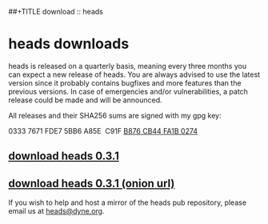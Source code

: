 ##+TITLE download :: heads

heads downloads
===============

heads is released on a quarterly basis, meaning every three months you
can expect a new release of heads. You are always advised to use the
latest version since it probably contains bugfixes and more features
than the previous versions. In case of emergencies and/or
vulnerabilities, a patch release could be made and will be announced.

All releases and their SHA256 sums are signed with my gpg key:

0333 7671 FDE7 5BB6 A85E&nbsp;&nbsp;C91F [B876 CB44 FA1B 0274](/fa1b0274.asc)

## [download heads 0.3.1](https://files.dyne.org/heads/)
## [download heads 0.3.1 (onion url)](http://xl4zpstodf2ryafa.onion/heads/)

If you wish to help and host a mirror of the heads pub repository,
please email us at [heads@dyne.org](mailto:heads@dyne.org).
